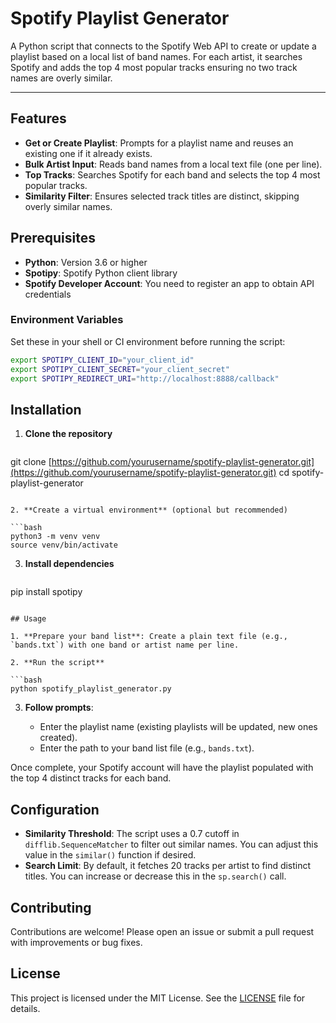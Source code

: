 # Spotify Playlist Generator

A Python script that connects to the Spotify Web API to create or update a playlist based on a local list of band names. For each artist, it searches Spotify and adds the top 4 most popular tracks ensuring no two track names are overly similar.

---

## Features

* **Get or Create Playlist**: Prompts for a playlist name and reuses an existing one if it already exists.
* **Bulk Artist Input**: Reads band names from a local text file (one per line).
* **Top Tracks**: Searches Spotify for each band and selects the top 4 most popular tracks.
* **Similarity Filter**: Ensures selected track titles are distinct, skipping overly similar names.

## Prerequisites

* **Python**: Version 3.6 or higher
* **Spotipy**: Spotify Python client library
* **Spotify Developer Account**: You need to register an app to obtain API credentials

### Environment Variables

Set these in your shell or CI environment before running the script:

```bash
export SPOTIPY_CLIENT_ID="your_client_id"
export SPOTIPY_CLIENT_SECRET="your_client_secret"
export SPOTIPY_REDIRECT_URI="http://localhost:8888/callback"
```

## Installation

1. **Clone the repository**

   ```bash
   ```

git clone [https://github.com/yourusername/spotify-playlist-generator.git](https://github.com/yourusername/spotify-playlist-generator.git)
cd spotify-playlist-generator

````

2. **Create a virtual environment** (optional but recommended)

```bash
python3 -m venv venv
source venv/bin/activate
````

3. **Install dependencies**

   ```bash
   ```

pip install spotipy

````

## Usage

1. **Prepare your band list**: Create a plain text file (e.g., `bands.txt`) with one band or artist name per line.

2. **Run the script**

```bash
python spotify_playlist_generator.py
````

3. **Follow prompts**:

   * Enter the playlist name (existing playlists will be updated, new ones created).
   * Enter the path to your band list file (e.g., `bands.txt`).

Once complete, your Spotify account will have the playlist populated with the top 4 distinct tracks for each band.

## Configuration

* **Similarity Threshold**: The script uses a 0.7 cutoff in `difflib.SequenceMatcher` to filter out similar names. You can adjust this value in the `similar()` function if desired.
* **Search Limit**: By default, it fetches 20 tracks per artist to find distinct titles. You can increase or decrease this in the `sp.search()` call.

## Contributing

Contributions are welcome! Please open an issue or submit a pull request with improvements or bug fixes.

## License

This project is licensed under the MIT License. See the [LICENSE](LICENSE) file for details.
